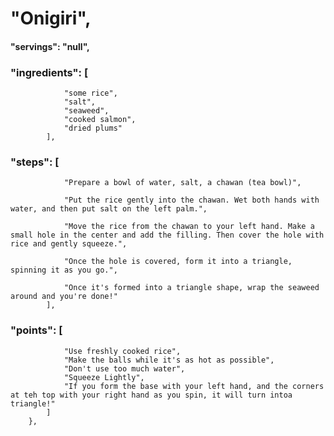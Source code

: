# "Onigiri",
#### "servings": "null",
### "ingredients": [
                "some rice",
                "salt",
                "seaweed",
                "cooked salmon",
                "dried plums"
            ],
            
### "steps": [
                "Prepare a bowl of water, salt, a chawan (tea bowl)",

                "Put the rice gently into the chawan. Wet both hands with water, and then put salt on the left palm.",

                "Move the rice from the chawan to your left hand. Make a small hole in the center and add the filling. Then cover the hole with rice and gently squeeze.",

                "Once the hole is covered, form it into a triangle, spinning it as you go.",

                "Once it's formed into a triangle shape, wrap the seaweed around and you're done!"
            ],

            
### "points": [
                "Use freshly cooked rice",
                "Make the balls while it's as hot as possible",
                "Don't use too much water",
                "Squeeze Lightly",
                "If you form the base with your left hand, and the corners at teh top with your right hand as you spin, it will turn intoa  triangle!"
            ]
        },